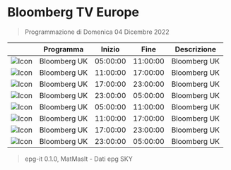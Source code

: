 # Bloomberg TV Europe
> Programmazione di Domenica 04 Dicembre 2022

||Programma|Inizio|Fine|Descrizione|
|---|---|---|---|---|
|![Icon](https://guidatv.sky.it/uuid/News_Cover_HavWCIHQw.png)|Bloomberg UK|05:00:00|11:00:00|Bloomberg UK
|![Icon](https://guidatv.sky.it/uuid/News_Cover_HavWCIHQw.png)|Bloomberg UK|11:00:00|17:00:00|Bloomberg UK
|![Icon](https://guidatv.sky.it/uuid/News_Cover_HavWCIHQw.png)|Bloomberg UK|17:00:00|23:00:00|Bloomberg UK
|![Icon](https://guidatv.sky.it/uuid/News_Cover_HavWCIHQw.png)|Bloomberg UK|23:00:00|05:00:00|Bloomberg UK
|![Icon](https://guidatv.sky.it/uuid/News_Cover_HavWCIHQw.png)|Bloomberg UK|05:00:00|11:00:00|Bloomberg UK
|![Icon](https://guidatv.sky.it/uuid/News_Cover_HavWCIHQw.png)|Bloomberg UK|11:00:00|17:00:00|Bloomberg UK
|![Icon](https://guidatv.sky.it/uuid/News_Cover_HavWCIHQw.png)|Bloomberg UK|17:00:00|23:00:00|Bloomberg UK
|![Icon](https://guidatv.sky.it/uuid/News_Cover_HavWCIHQw.png)|Bloomberg UK|23:00:00|05:00:00|Bloomberg UK



 > epg-it 0.1.0, MatMasIt - Dati epg SKY
